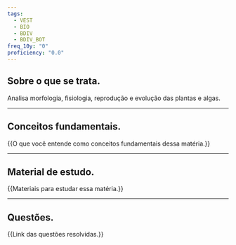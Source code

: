 ```yaml
---
tags:
  - VEST
  - BIO
  - BDIV
  - BDIV_BOT
freq_10y: "0"
proficiency: "0.0"
---
```

## Sobre o que se trata.

Analisa morfologia, fisiologia, reprodução e evolução das plantas e algas.

--- 
## Conceitos fundamentais.

{{O que você entende como conceitos fundamentais dessa matéria.}}

---
## Material de estudo.

{{Materiais para estudar essa matéria.}}

--- 
## Questões.

{{Link das questões resolvidas.}}